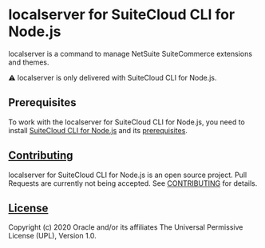 # localserver for SuiteCloud CLI for Node.js
localserver is a command to manage NetSuite SuiteCommerce extensions and themes.

⚠ localserver is only delivered with SuiteCloud CLI for Node.js.

## Prerequisites
To work with the localserver for SuiteCloud CLI for Node.js, you need to install [SuiteCloud CLI for Node.js](./packages/node-cli) and its [prerequisites](../../packages/node-cli/README.md/##Prerequisites).

## [Contributing](../../CONTRIBUTING.md)
localserver for SuiteCloud CLI for Node.js is an open source project. Pull Requests are currently not being accepted. See [CONTRIBUTING](../../CONTRIBUTING.md) for details.

## [License](../../LICENSE.txt)
Copyright (c) 2020 Oracle and/or its affiliates The Universal Permissive License (UPL), Version 1.0.